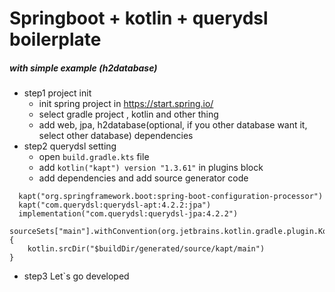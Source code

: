 Springboot + kotlin + querydsl boilerplate
===
##### with simple example (h2database)
* step1 project init
    * init spring project in <https://start.spring.io/>
    * select gradle project , kotlin and other thing
    * add web, jpa, h2database(optional, if you other database want it, select other database) dependencies
* step2 querydsl setting
    * open `build.gradle.kts` file
    * add `kotlin("kapt") version "1.3.61"` in plugins block
    * add dependencies and add source generator code 
```text
  kapt("org.springframework.boot:spring-boot-configuration-processor")
  kapt("com.querydsl:querydsl-apt:4.2.2:jpa")
  implementation("com.querydsl:querydsl-jpa:4.2.2")
``` 
```text
sourceSets["main"].withConvention(org.jetbrains.kotlin.gradle.plugin.KotlinSourceSet::class) {
    kotlin.srcDir("$buildDir/generated/source/kapt/main")
}
```
* step3 Let`s go developed
